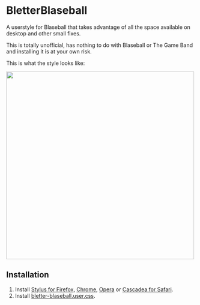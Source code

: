 # BletterBlaseball
A userstyle for Blaseball that takes advantage of all the space available on desktop and other small fixes.

This is totally unofficial, has nothing to do with Blaseball or The Game Band and installing it is at your own risk.

This is what the style looks like:

<img src="https://i.imgur.com/zPNTHlF.png" width=500>

## Installation
1. Install [Stylus for Firefox](https://addons.mozilla.org/en-US/firefox/addon/styl-us/), [Chrome](https://chrome.google.com/webstore/detail/stylus/clngdbkpkpeebahjckkjfobafhncgmne), [Opera](https://addons.opera.com/en-gb/extensions/details/stylus/) or [Cascadea for Safari](https://cascadea.app/).
2. Install [bletter-blaseball.user.css](https://raw.githubusercontent.com/Snukii/BletterBlaseball/master/bletter-blaseball.user.css).

